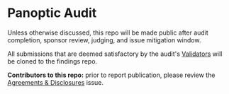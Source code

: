 # Panoptic Audit

Unless otherwise discussed, this repo will be made public after audit completion, sponsor review, judging, and issue mitigation window.

All submissions that are deemed satisfactory by the audit's [Validators](https://docs.code4rena.com/roles/certified-contributors/validators) will be cloned to the findings repo.

**Contributors to this repo:** prior to report publication, please review the [Agreements & Disclosures](https://github.com/code-423n4/2024-06-panoptic-validation/issues/1) issue.
